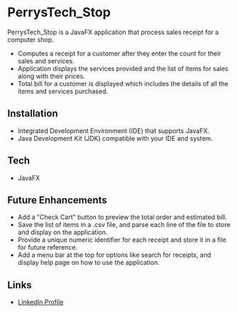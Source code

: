 # PerrysTech_Stop
PerrysTech_Stop is a JavaFX application that process sales receipt for a computer shop.
* Computes a receipt for a customer after they enter the count for their sales and services. 
* Application displays the services provided and the list of items for sales along with their prices. 
* Total bill for a customer is displayed which includes the details of all the items and services purchased.
## Installation 
* Integrated Development Environment (IDE) that supports JavaFX.
* Java Development Kit (JDK) compatible with your IDE and system.
## Tech
* JavaFX
## Future Enhancements 
* Add a "Check Cart" button to preview the total order and estimated bill.
* Save the list of items in a .csv file, and parse each line of the file to store and display on the application. 
* Provide a unique numeric identifier for each receipt and store it in a file for future reference. 
* Add a menu bar at the top for options like search for receipts, and display help page on how to use the application.

## Links
* [LinkedIn Profile](https://www.linkedin.com/in/singhperry01/)
